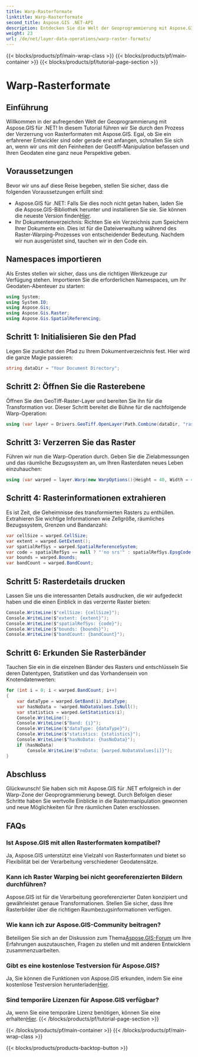 ```yaml
---
title: Warp-Rasterformate
linktitle: Warp-Rasterformate
second_title: Aspose.GIS .NET-API
description: Entdecken Sie die Welt der Geoprogrammierung mit Aspose.GIS für .NET. Lernen Sie Schritt für Schritt, Rasterformate zu verzerren, um die Visualisierung räumlicher Daten zu verbessern.
weight: 23
url: /de/net/layer-data-operations/warp-raster-formats/
---
```


{{< blocks/products/pf/main-wrap-class >}}
{{< blocks/products/pf/main-container >}}
{{< blocks/products/pf/tutorial-page-section >}}

# Warp-Rasterformate

## Einführung
Willkommen in der aufregenden Welt der Geoprogrammierung mit Aspose.GIS für .NET! In diesem Tutorial führen wir Sie durch den Prozess der Verzerrung von Rasterformaten mit Aspose.GIS. Egal, ob Sie ein erfahrener Entwickler sind oder gerade erst anfangen, schnallen Sie sich an, wenn wir uns mit den Feinheiten der Geotiff-Manipulation befassen und Ihren Geodaten eine ganz neue Perspektive geben.
## Voraussetzungen
Bevor wir uns auf diese Reise begeben, stellen Sie sicher, dass die folgenden Voraussetzungen erfüllt sind:
-  Aspose.GIS für .NET: Falls Sie dies noch nicht getan haben, laden Sie die Aspose.GIS-Bibliothek herunter und installieren Sie sie. Sie können die neueste Version finden[Hier](https://releases.aspose.com/gis/net/).
- Ihr Dokumentenverzeichnis: Richten Sie ein Verzeichnis zum Speichern Ihrer Dokumente ein. Dies ist für die Dateiverwaltung während des Raster-Warping-Prozesses von entscheidender Bedeutung.
Nachdem wir nun ausgerüstet sind, tauchen wir in den Code ein.
## Namespaces importieren
Als Erstes stellen wir sicher, dass uns die richtigen Werkzeuge zur Verfügung stehen. Importieren Sie die erforderlichen Namespaces, um Ihr Geodaten-Abenteuer zu starten:
```csharp
using System;
using System.IO;
using Aspose.Gis;
using Aspose.Gis.Raster;
using Aspose.Gis.SpatialReferencing;
```
## Schritt 1: Initialisieren Sie den Pfad
Legen Sie zunächst den Pfad zu Ihrem Dokumentverzeichnis fest. Hier wird die ganze Magie passieren:
```csharp
string dataDir = "Your Document Directory";
```
## Schritt 2: Öffnen Sie die Rasterebene
Öffnen Sie den GeoTiff-Raster-Layer und bereiten Sie ihn für die Transformation vor. Dieser Schritt bereitet die Bühne für die nachfolgende Warp-Operation:
```csharp
using (var layer = Drivers.GeoTiff.OpenLayer(Path.Combine(dataDir, "raster_float32.tif")))
```
## Schritt 3: Verzerren Sie das Raster
Führen wir nun die Warp-Operation durch. Geben Sie die Zielabmessungen und das räumliche Bezugssystem an, um Ihren Rasterdaten neues Leben einzuhauchen:
```csharp
using (var warped = layer.Warp(new WarpOptions(){Height = 40, Width = 40, TargetSpatialReferenceSystem = SpatialReferenceSystem.Wgs84}))
```
## Schritt 4: Rasterinformationen extrahieren
Es ist Zeit, die Geheimnisse des transformierten Rasters zu enthüllen. Extrahieren Sie wichtige Informationen wie Zellgröße, räumliches Bezugssystem, Grenzen und Bandanzahl:
```csharp
var cellSize = warped.CellSize;
var extent = warped.GetExtent();
var spatialRefSys = warped.SpatialReferenceSystem;
var code = spatialRefSys == null ? "'no srs'" : spatialRefSys.EpsgCode.ToString();
var bounds = warped.Bounds;
var bandCount = warped.BandCount;
```
## Schritt 5: Rasterdetails drucken
Lassen Sie uns die interessanten Details ausdrucken, die wir aufgedeckt haben und die einen Einblick in das verzerrte Raster bieten:
```csharp
Console.WriteLine($"cellSize: {cellSize}");
Console.WriteLine($"extent: {extent}");
Console.WriteLine($"spatialRefSys: {code}");
Console.WriteLine($"bounds: {bounds}");
Console.WriteLine($"bandCount: {bandCount}");
```
## Schritt 6: Erkunden Sie Rasterbänder
Tauchen Sie ein in die einzelnen Bänder des Rasters und entschlüsseln Sie deren Datentypen, Statistiken und das Vorhandensein von Knotendatenwerten:
```csharp
for (int i = 0; i < warped.BandCount; i++)
{
    var dataType = warped.GetBand(i).DataType;
    var hasNoData = !warped.NoDataValues.IsNull();
    var statistics = warped.GetStatistics(i);
    Console.WriteLine();
    Console.WriteLine($"Band: {i}");
    Console.WriteLine($"dataType: {dataType}");
    Console.WriteLine($"statistics: {statistics}");
    Console.WriteLine($"hasNoData: {hasNoData}");
    if (hasNoData)
        Console.WriteLine($"noData: {warped.NoDataValues[i]}");
}
```
## Abschluss
Glückwunsch! Sie haben sich mit Aspose.GIS für .NET erfolgreich in der Warp-Zone der Geoprogrammierung bewegt. Durch Befolgen dieser Schritte haben Sie wertvolle Einblicke in die Rastermanipulation gewonnen und neue Möglichkeiten für Ihre räumlichen Daten erschlossen.
## FAQs
### Ist Aspose.GIS mit allen Rasterformaten kompatibel?
Ja, Aspose.GIS unterstützt eine Vielzahl von Rasterformaten und bietet so Flexibilität bei der Verarbeitung verschiedener Geodatensätze.
### Kann ich Raster Warping bei nicht georeferenzierten Bildern durchführen?
Aspose.GIS ist für die Verarbeitung georeferenzierter Daten konzipiert und gewährleistet genaue Transformationen. Stellen Sie sicher, dass Ihre Rasterbilder über die richtigen Raumbezugsinformationen verfügen.
### Wie kann ich zur Aspose.GIS-Community beitragen?
 Beteiligen Sie sich an der Diskussion zum Thema[Aspose.GIS-Forum](https://forum.aspose.com/c/gis/33) um Ihre Erfahrungen auszutauschen, Fragen zu stellen und mit anderen Entwicklern zusammenzuarbeiten.
### Gibt es eine kostenlose Testversion für Aspose.GIS?
 Ja, Sie können die Funktionen von Aspose.GIS erkunden, indem Sie eine kostenlose Testversion herunterladen[Hier](https://releases.aspose.com/).
### Sind temporäre Lizenzen für Aspose.GIS verfügbar?
 Ja, wenn Sie eine temporäre Lizenz benötigen, können Sie eine erhalten[Hier](https://purchase.aspose.com/temporary-license/).
{{< /blocks/products/pf/tutorial-page-section >}}

{{< /blocks/products/pf/main-container >}}
{{< /blocks/products/pf/main-wrap-class >}}

{{< blocks/products/products-backtop-button >}}
